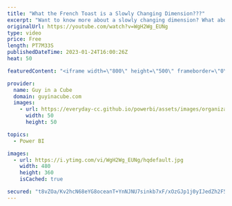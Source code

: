 ```yaml
---
title: "What the French Toast is a Slowly Changing Dimension???"
excerpt: "Want to know more about a slowly changing dimension? What about the different types? Patrick goes through examples and ties in the surrogate key!   Sample: https://github.com/guyinacube/demo-files/blob/master/video%20demos/Synapse/20230124%20-%20SCD%20Demo.sql  Handling Type II Dimension with the MERGE"
originalUrl: https://youtube.com/watch?v=WgH2Wg_EUNg
type: video
price: Free
length: PT7M33S
publishedDateTime: 2023-01-24T16:00:26Z
heat: 50

featuredContent: "<iframe width=\"800\" height=\"500\" frameborder=\"0\" src=\"https://www.youtube.com/embed/WgH2Wg_EUNg\" allow=\"accelerometer; autoplay; encrypted-media; gyroscope; picture-in-picture\" allowfullscreen></iframe>"

provider:
  name: Guy in a Cube
  domain: guyinacube.com
  images:
    - url: https://everyday-cc.github.io/powerbi/assets/images/organizations/guyinacube.com-50x50.jpg
      width: 50
      height: 50

topics:
  - Power BI

images:
  - url: https://i.ytimg.com/vi/WgH2Wg_EUNg/hqdefault.jpg
    width: 480
    height: 360
    isCached: true

secured: "t8vZOa/Kv2hcN68eYG8oceanT+YnNJNU7sinkb7xF/xOzGJp1j0yIJedZh2F52GjxOS9ZSOUEvA4bJdt1JhWhEmLfOz+h4IwTdfrqbdvYA+gN+drpbM69OFBzXQ9pflzwhkmNK5SbPrbtPshZLvZT22eHPc5om21/3TSzJhMynxt6/y0mySmvtfW2r1hfZ6Z1vbqVVAjy4LwtAP4y21wJewoRPvk2zCx76RWh5gJeWDT2RmshXj/YS2+fCm7nhsXPmR6MjrnrK8ticK+wHpAejqdaf+NK5Mrk1tTR4xmfDp3v5BXnP0YALO517W9O0x+CWbIl3n+JRgXsELq4YkA/yCmifzyBnx93MbpohU6qngO6BfQBYRCfYBVEWfpFfwKolx1h04SiKFZcFxthntPBwL7lrZemms5rGmId+u64sg=;OtKztmOZ4T0rRUMToOlihw=="
---
```


